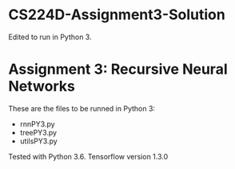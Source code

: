 # CS224D-Assignment3-Solution
Edited to run in Python 3.


# Assignment 3: Recursive Neural Networks

These are the files to be runned in Python 3:
* rnnPY3.py
* treePY3.py
* utilsPY3.py

Tested with Python 3.6. Tensorflow version 1.3.0
